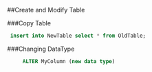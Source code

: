 
##Create and Modify Table


###Copy Table
```sql server
 insert into NewTable select * from OldTable;
 ```
###Changing DataType
```sql server
     ALTER MyColumn (new data type)




